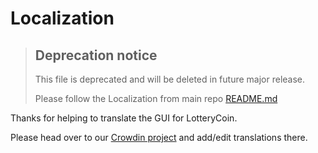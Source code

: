 # Localization

> ## Deprecation notice
>
> This file is deprecated and will be deleted in future major release.
>
> Please follow the Localization from main repo [README.md](https://github.com/LotteryCoin-top/LotteryCoin-gui)

Thanks for helping to translate the GUI for LotteryCoin.

Please head over to our [Crowdin project](https://crowdin.com/project/LotteryCoin/) and add/edit translations there.
